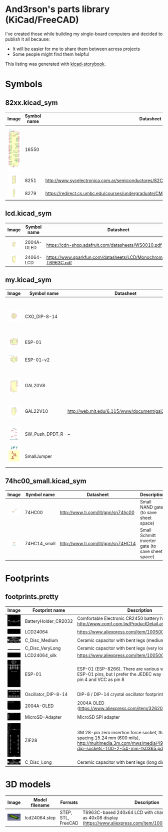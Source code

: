 # And3rson's parts library (KiCad/FreeCAD)

I've created those while building my single-board computers and decided to publish it all because:

- It will be easier for me to share them between across projects
- Some people might find them helpful

This listing was generated with [kicad-storybook](https://github.com/and3rson/kicad-storybook).

# Symbols

## 82xx.kicad_sym

| Image | Symbol name | Datasheet | Description |
| --- | --- | --- | --- |
![16550](images/82xx.kicad_sym/16550.png) | 16550 |  | None
![8251](images/82xx.kicad_sym/8251.png) | 8251 | http://www.sycelectronica.com.ar/semiconductores/82C51.pdf | None
![8279](images/82xx.kicad_sym/8279.png) | 8279 | https://redirect.cs.umbc.edu/courses/undergraduate/CMPE310/Fall06/cpatel2/data_sheets/8279.pdf | None

## lcd.kicad_sym

| Image | Symbol name | Datasheet | Description |
| --- | --- | --- | --- |
![2004A-OLED](images/lcd.kicad_sym/2004a-oled.png) | 2004A-OLED | https://cdn-shop.adafruit.com/datasheets/WS0010.pdf | HD44780-compatible OLED 20x04 OLED character display (https://www.aliexpress.com/item/32620002089.html, <https://www.telerex-europe.com/content/files/pdfs/productPdfs/WS/OLED/WEH002004AWPP5N00000.pdf)
![24064-LCD](images/lcd.kicad_sym/24064-lcd.png) | 24064-LCD | https://www.sparkfun.com/datasheets/LCD/Monochrome/Datasheet-T6963C.pdf | None

## my.kicad_sym

| Image | Symbol name | Datasheet | Description |
| --- | --- | --- | --- |
![CXO_DIP-8-14](images/my.kicad_sym/cxo_dip-8-14.png) | CXO_DIP-8-14 |  | Combined symbol for using both DIP-8 and DIP-14 crystal oscillators interchangeably
![ESP-01](images/my.kicad_sym/esp-01.png) | ESP-01 |  | ESP-8266 (ESP-01)
![ESP-01-v2](images/my.kicad_sym/esp-01-v2.png) | ESP-01-v2 |  | ESP-8266 (ESP-01), alternative symbol
![GAL20V8](images/my.kicad_sym/gal20v8.png) | GAL20V8 |  | Programmable Logic Array, DIP-20, compatible with ATF20V8
![GAL22V10](images/my.kicad_sym/gal22v10.png) | GAL22V10 | http://web.mit.edu/6.115/www/document/gal22v10.pdf | Programmable Logic Array, compatible with ATF22V10
![SW_Push_DPDT_R](images/my.kicad_sym/sw_push_dpdt_r.png) | SW_Push_DPDT_R | ~ | Momentary Switch, dual pole double throw
![SmallJumper](images/my.kicad_sym/smalljumper.png) | SmallJumper |  | None

## 74hc00_small.kicad_sym

| Image | Symbol name | Datasheet | Description |
| --- | --- | --- | --- |
![74HC00](images/74hc00_small.kicad_sym/74hc00_1.png) | 74HC00 | http://www.ti.com/lit/gpn/sn74hc00 | Small NAND gate (to save sheet space)
![74HC14_small](images/74hc00_small.kicad_sym/74hc14_small_1.png) | 74HC14_small | http://www.ti.com/lit/gpn/sn74HC14 | Small Schmitt inverter gate (to save sheet space)

# Footprints

## footprints.pretty

| Image | Footprint name | Description |
| --- | --- | --- |
![BatteryHolder_CR2032](images/footprints.pretty/BatteryHolder_CR2032.png) | BatteryHolder_CR2032 | Comfortable Electronic CR2450 battery holder, http://www.comf.com.tw/ProductDetail.asp?no=148
![LCD24064](images/footprints.pretty/LCD24064.png) | LCD24064 | https://www.aliexpress.com/item/1005003750084723.html
![C_Disc_Medium](images/footprints.pretty/C_Disc_Medium.png) | C_Disc_Medium | Ceramic capacitor with bent legs (medium distance)
![C_Disc_VeryLong](images/footprints.pretty/C_Disc_VeryLong.png) | C_Disc_VeryLong | Ceramic capacitor with bent legs (very long distance!)
![LCD24064_silk](images/footprints.pretty/LCD24064_silk.png) | LCD24064_silk | https://www.aliexpress.com/item/1005003750084723.html
![ESP-01](images/footprints.pretty/ESP-01.png) | ESP-01 | ESP-01 (ESP-8266). There are various ways to number ESP-01 pins, but I prefer the JEDEC way of treating GND as pin 4 and VCC as pin 8
![Oscillator_DIP-8-14](images/footprints.pretty/Oscillator_DIP-8-14.png) | Oscillator_DIP-8-14 | DIP-8 / DIP-14 crystal oscillator footprint
![2004A-OLED](images/footprints.pretty/2004A-OLED.png) | 2004A-OLED | 2004A OLED (https://www.aliexpress.com/item/32620002089.html)
![MicroSD-Adapter](images/footprints.pretty/MicroSD-Adapter.png) | MicroSD-Adapter | MicroSD SPI adapter
![ZIF28](images/footprints.pretty/ZIF28.png) | ZIF28 | 3M 28-pin zero insertion force socket, through-hole, row spacing 15.24 mm (600 mils), http://multimedia.3m.com/mws/media/494546O/3mtm-dip-sockets-100-2-54-mm-ts0365.pdf
![C_Disc_Long](images/footprints.pretty/C_Disc_Long.png) | C_Disc_Long | Ceramic capacitor with bent legs (long distance)

# 3D models

| Image | Model filename | Formats | Description |
| --- | --- | --- | --- |
| ![](./images/3dmodels/lcd24064.jpg) | lcd24064.step | STEP, STL, FreeCAD | T6963C-based 240x64 LCD with character mode - I use it as 40x08 display (<https://www.aliexpress.com/item/1005003750084723.html>) |

